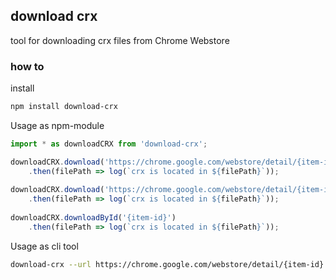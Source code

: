 ## download crx

tool for downloading crx files from Chrome Webstore

### how to

install

```bash
npm install download-crx
```

Usage as npm-module

```js
import * as downloadCRX from 'download-crx';

downloadCRX.download('https://chrome.google.com/webstore/detail/{item-id}')
    .then(filePath => log(`crx is located in ${filePath}`));
    
downloadCRX.download('https://chrome.google.com/webstore/detail/{item-id}', __dirname, 'extension-custom-name')
    .then(filePath => log(`crx is located in ${filePath}`));    
    
downloadCRX.downloadById('{item-id}')
    .then(filePath => log(`crx is located in ${filePath}`));    
```

Usage as cli tool

```bash
download-crx --url https://chrome.google.com/webstore/detail/{item-id} --name my-extension
```
